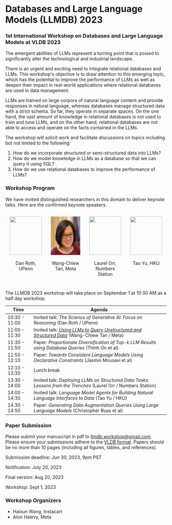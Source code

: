 # Databases and Large Language Models (LLMDB) 2023

### 1st International Workshop on Databases and Large Language Models at VLDB 2023

The emergent abilities of LLMs represent a turning point that is poised to significantly alter the technological and industrial landscape.

There is an urgent and exciting need to integrate relational databases and LLMs. This workshop's objective is to draw attention to this emerging topic, which has the potential to improve the performance of LLMs as well as deepen their impact in real-world applications where relational databases are used in data management.


LLMs are trained on large corpora of natural language content and provide responses in natural language, whereas databases manage structured data with a strict schema. So far, they operate in separate spaces. On the one hand, the vast amount of knowledge in relational databases is not used to train and tune LLMs, and on the other hand, relational databases are not able to access and operate on the facts contained in the LLMs.

The workshop will solicit work and facilitate discussions on topics including but not limited to the following:

1. How do we incorporate structured or semi-structured data into LLMs?
2. How do we model knowledge in LLMs as a database so that we can query it using SQL?
3. How do we use relational databases to improve the performance of LLMs?

### Workshop Program


We have invited distinguished researchers in this domain to deliver keynote talks. Here are the confirmed keynote speakers.

<div style="display: flex; flex-wrap: wrap; justify-content: space-between;">

<div style="flex: 1; margin: 1em; text-align: center;">
    <img src="https://directory.seas.upenn.edu/wp-content/uploads/2020/03/Roth-Dan.jpg" style="width: 100px; height: 120px;"/>
    <p>Dan Roth, UPenn</p>
</div>

<div style="flex: 1; margin: 1em; text-align: center;">
    <img src="tan.png" style="width: 100px; height: 120px;"/>
    <p>Wang-Chiew Tan, Meta</p>
</div>

<div style="flex: 1; margin: 1em; text-align: center;">
    <img src="https://lorr1.github.io/Laurel_Orr_Photo.jpeg" style="width: 100px; height: 120px;"/>
    <p>Laurel Orr, Numbers Station</p>
</div>

<div style="flex: 1; margin: 1em; text-align: center;">
    <img src="https://taoyds.github.io/assets/pics/tao_yu.jpeg" style="width: 100px; height: 120px;"/>
    <p>Tao Yu, HKU</p>
</div>

</div>

The LLMDB 2023 workshop will take place on September 1 at 10:30 AM as a half day workshop.

| Time | Agenda |
| --------------- | --------------- |
| 10:30 - 11:00   | Invited talk: _The Science of Generative AI: Focus on Reasoning_ (Dan Roth / UPenn) |
| 11:00 - 11:30   | Invited talk: [_Using LLMs to Query Unstructured and Structured Data_](https://docs.google.com/presentation/d/1G7rpKZ9MOtr3PWbsjEKUaN4ydwvws0LfSPl-_TPk9sM/edit#slide=id.g240cd705613_0_1) (Wang-Chiew Tan / Meta)|
| 11:30 - 11:50   | Paper: _Proportionate  Diversification  of Top-k  LLM  Results  using Database  Queries_ (Thinh On et al)|
| 11:50 - 12:10   | Paper: _Towards Consistent Language Models Using Declarative Constraints_ (Jasmin Mousavi et al) |
| 12:10 - 13:30   | Lunch break  |
| 13:30 - 14:00   | Invited talk: _Deploying LLMs on Structured Data Tasks: Lessons from the Trenches_ (Laurel Orr / Numbers Station)|
| 14:00 - 14:30   | Invited talk: _Language Model Agents for Building Natural Language Interfaces to Data_ (Tao Yu / HKU) |
| 14:30 - 14:50   | Paper: _Generating Data Augmentation Queries Using Large Language Models_ (Christopher Buss et al) |


### Paper Submission

Please submit your manuscript in pdf to [llmdb.workshop@gmail.com](mailto:llmdb.workshop@gmail.com). Please ensure your submissions adhere to the [VLDB format](https://vldb.org/pvldb/volumes/16/formatting). Papers should be no more than 10 pages (including all figures, tables, and references).

Submission deadline: Jun 30, 2023, 9pm PST

Notification: July 20, 2023

Final version: Aug 20, 2023

Workshop: Sept 1, 2023

### Workshop Organizers

* Haixun Wang, Instacart
* Alon Halevy, Meta
